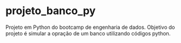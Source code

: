 # projeto_banco_py
Projeto em Python do bootcamp de engenharia de dados. Objetivo do projeto é simular a opração de um banco utilizando códigos python.
